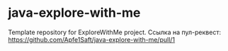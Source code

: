 # java-explore-with-me
Template repository for ExploreWithMe project.
Ссылка на пул-реквест: https://github.com/Apfe1Saft/java-explore-with-me/pull/1
